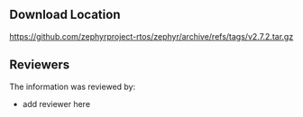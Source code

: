 ## Download Location

https://github.com/zephyrproject-rtos/zephyr/archive/refs/tags/v2.7.2.tar.gz

## Reviewers

The information was reviewed by:

* add reviewer here